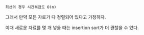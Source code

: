 
	최선의 경우 시간복잡도 O(n)

그래서 만약 모든 자료가 다 정렬되어 있다고 가정하자.

이때 새로운 자료를 몇 개 넣을 때는 insertion sort가 더 괜찮을 수 있다.